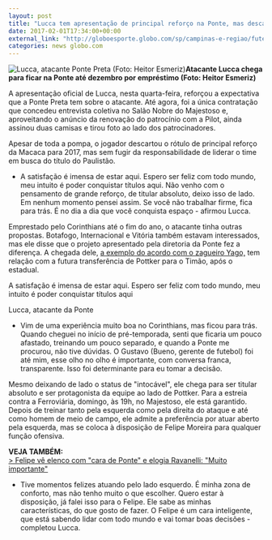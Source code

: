 ```yaml
---
layout: post
title: "Lucca tem apresentação de principal reforço na Ponte, mas descarta rótulo "
date: 2017-02-01T17:34:00+00:00
external_link: "http://globoesporte.globo.com/sp/campinas-e-regiao/futebol/times/ponte-preta/noticia/2017/02/lucca-tem-apresentacao-de-principal-reforco-na-ponte-mas-descarta-rotulo.html"
categories: news globo.com
---
```

 ![Lucca, atacante Ponte Preta (Foto: Heitor Esmeriz)](http://s2.glbimg.com/gCW8SC2UEHfcZI3MnsFT5gzQ5rM=/379x210:762x717/300x397/s.glbimg.com/es/ge/f/original/2017/02/01/lucca.6.jpg "Lucca, atacante Ponte Preta (Foto: Heitor Esmeriz)")**Atacante Lucca chega para ficar na Ponte até dezembro por empréstimo (Foto: Heitor Esmeriz)**

A apresentação oficial de Lucca, nesta quarta-feira, reforçou a expectativa que a Ponte Preta tem sobre o atacante. Até agora, foi a única contratação que concedeu entrevista coletiva no Salão Nobre do Majestoso e, aproveitando o anúncio da renovação do patrocínio com a Pilot, ainda assinou duas camisas e tirou foto ao lado dos patrocinadores.

Apesar de toda a pompa, o jogador descartou o rótulo de principal reforço da Macaca para 2017, mas sem fugir da responsabilidade de liderar o time em busca do título do Paulistão.&nbsp;

- A satisfação é imensa de estar aqui. Espero ser feliz com todo mundo, meu intuito é poder conquistar títulos aqui. Não venho com o pensamento de grande reforço, de titular absoluto, deixo isso de lado. Em nenhum momento pensei assim. Se você não trabalhar firme, fica para trás. É no dia a dia que você conquista espaço - afirmou Lucca.&nbsp;

Emprestado pelo Corinthians até o fim do ano, o atacante tinha outras propostas. Botafogo, Internacional e Vitória também estavam interessados, mas ele disse que o projeto apresentado pela diretoria da Ponte fez a diferença.&nbsp;A chegada dele, [a exemplo do acordo com o zagueiro Yago,](http://globoesporte.globo.com/sp/futebol/noticia/2017/02/apos-lucca-corinthians-e-ponte-preta-acertam-emprestimo-do-zagueiro-yago.html) tem relação com a futura transferência de Pottker para o Timão, após o estadual.&nbsp;

A satisfação é imensa de estar aqui. Espero ser feliz com todo mundo, meu intuito é poder conquistar títulos aqui&nbsp;

Lucca, atacante da Ponte

- Vim de uma experiência muito boa no Corinthians, mas ficou para trás. Quando cheguei no início de pré-temporada, senti que ficaria um pouco afastado, treinando um pouco separado, e quando a Ponte me procurou, não tive dúvidas. O Gustavo (Bueno, gerente de futebol) foi até mim, esse olho no olho é importante, com conversa franca, transparente. Isso foi determinante para eu tomar a decisão.&nbsp;

Mesmo deixando de lado o status de "intocável", ele chega para ser titular absoluto e ser protagonista da equipe ao lado de Pottker. Para a estreia contra a Ferroviária, domingo, às 19h, no Majestoso, ele está garantido. Depois de treinar tanto pela esquerda como pela direita do ataque e até como homem de meio de campo, ele admite a preferência por atuar aberto pela esquerda, mas se coloca à disposição de Felipe Moreira para qualquer função ofensiva.

**VEJA TAMBÉM:**  
[\>&nbsp;Felipe vê elenco com "cara de Ponte" e elogia Ravanelli: "Muito importante"](http://globoesporte.globo.com/sp/campinas-e-regiao/futebol/times/ponte-preta/noticia/2017/02/felipe-ve-elenco-com-cara-de-ponte-e-elogia-ravanelli-muito-importante.html)

- Tive momentos felizes atuando pelo lado esquerdo. É minha zona de conforto, mas não tenho muito o que escolher. Quero estar à disposição, já falei isso para o Felipe. Ele sabe as minhas características, do que gosto de fazer. O Felipe é um cara inteligente, que está sabendo lidar com todo mundo e vai tomar boas decisões - completou Lucca.&nbsp;

